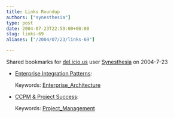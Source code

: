 ```yaml
---
title: Links Roundup
authors: ["synesthesia"]
type: post
date: 2004-07-23T22:59:00+00:00
slug: links-69 
aliases: ["/2004/07/23/links-69"]

---
```

Shared bookmarks for [del.icio.us][1] user  [Synesthesia][2] on 2004-7-23

  * [Enterprise Integration Patterns][3]:
   
    Keywords: [Enterprise_Architecture][4]
  * [CCPM & Project Success][5]:
   
    Keywords: [Project_Management][6]

 [1]: https://del.icio.us/
 [2]: https://del.icio.us/synesthesia
 [3]: https://www.enterpriseintegrationpatterns.com/index.html "https://www.enterpriseintegrationpatterns.com/index.html"
 [4]: https://del.icio.us/synesthesia/Enterprise_Architecture
 [5]: https://www.schieman.org/thesis/CCPM&PS.pdf "https://www.schieman.org/thesis/CCPM&PS.pdf"
 [6]: https://del.icio.us/synesthesia/Project_Management